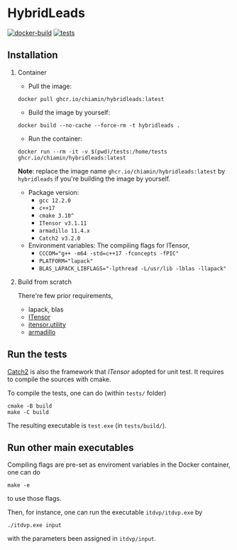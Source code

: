# HybridLeads
[![docker-build](https://github.com/tanlin2013/HybridLeads/actions/workflows/build.yml/badge.svg)](https://github.com/tanlin2013/HybridLeads/actions/workflows/build.yml)
[![tests](https://github.com/tanlin2013/HybridLeads/actions/workflows/tests.yml/badge.svg)](https://github.com/tanlin2013/HybridLeads/actions/workflows/tests.yml)

Installation
------------

1. Container

    * Pull the image:
    ```
    docker pull ghcr.io/chiamin/hybridleads:latest
    ```
    * Build the image by yourself:
    ```
    docker build --no-cache --force-rm -t hybridleads .
    ```
    * Run the container:
    ```
    docker run --rm -it -v $(pwd)/tests:/home/tests ghcr.io/chiamin/hybridleads:latest
    ```
    **Note**: replace the image name `ghcr.io/chiamin/hybridleads:latest` by `hybridleads` if you're building the image by yourself.
    * Package version:
      * `gcc 12.2.0`
      * `c++17`
      * `cmake 3.10^`
      * `ITensor v3.1.11`
      * `armadillo 11.4.x`
      * `Catch2 v3.2.0`
    * Environment variables:
      The compiling flags for ITensor,
      * `CCCOM="g++ -m64 -std=c++17 -fconcepts -fPIC"`
      * `PLATFORM="lapack"`
      * `BLAS_LAPACK_LIBFLAGS="-lpthread -L/usr/lib -lblas -llapack"`

2. Build from scratch

    There're few prior requirements,
    * lapack, blas
    * [ITensor](https://itensor.org/)
    * [itensor.utility](https://github.com/chiamin/itensor.utility)
    * [armadillo](https://arma.sourceforge.net/)


Run the tests
-------------
[Catch2](https://github.com/catchorg/Catch2) is also the framework that *ITensor* adopted for unit test. It requires to compile the sources with cmake.

To compile the tests, one can do (within ```tests/``` folder)

```
cmake -B build
make -C build
```

The resulting executable is ```test.exe``` (in ```tests/build/```).


Run other main executables
--------------------------

Compiling flags are pre-set as enviroment variables in the Docker container, one can do
```
make -e
```
to use those flags.

Then, for instance, one can run the executable ```itdvp/itdvp.exe``` by
```
./itdvp.exe input
```
with the parameters been assigned in ```itdvp/input```.
